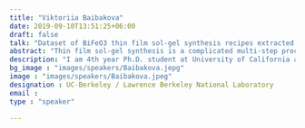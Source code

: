 ```yaml
---
title: "Viktoriia Baibakova"
date: 2019-09-10T13:51:25+06:00
draft: false
talk: "Dataset of BiFeO3 thin film sol-gel synthesis recipes extracted manually and with GPT-3"
abstract: "Thin film sol-gel synthesis is a complicated multi-step process with many degrees of freedom. While general steps are usually typical (precursor gel preparation, deposition, drying), the choice of parameters (precursor materials, experimental setup) is often inspired by authors' scientific intuition or peer experience. As the number of reports grows, synthesis recipe databases become helpful in linking the synthesis parameters with the outcome. Here we present a manually extracted dataset of BiFeO3 thin film sol-gel synthesis recipes and propose a pipeline for automated parameters extraction using GPT-3. To compile a corpus of relevant articles, we queried the 5-million full-text and Web of Science DBs with text-mining tools (Apache Solr search engine, Chemical Named Entity Recognition, synthesis paragraph classifier). We manually located and parsed synthesis recipes. After that, we built a workflow for automated recipe extraction with GPT-3. Among 5 million full-text papers, we found 121 papers reporting the sol-gel synthesis of BiFeO3 thin films and discussing phase purity. With additional 57 articles from the Web of Science, we compiled a corpus of 178 relevant papers. We manually extracted parameters for 341 recipes and shaped them into a synthesis recipe dataset with numerical and categorical values. For the automated extraction, we avoided fine-tuning GPT-3. Instead, we built a set of consecutive GPT-3 prompts, gradually fining the graining of information. The compiled dataset is educative for understanding the BiFeO3 thin film sol-gel synthesis process. It shows that hidden variables never reported in publications influence the result. Automating the extraction process is crucial for generating big datasets and observing a more comprehensive picture. GPT-3 is a flexible yet powerful tool for this task, and an accurate compilation of prompts allows specific information extraction without annotation and training."
description: "I am 4th year Ph.D. student at University of California at Berkeley in the Materials Science and Engineering department. Also, I work as Graduate Student Research Assistant at Lawrence Berkeley National Laboratory in the group Hacking Materials under the supervision of Anubhav Jain. Our group uses an interdisciplinary approach focusing on machine learning and deep learning. I train and fine-tune models for the theoretical prediction of material properties."
bg_image : "images/speakers/Baibakova.jepg"
image : "images/speakers/Baibakova.jpeg"
designation : UC-Berkeley / Lawrence Berkeley National Laboratory
email : 
type : "speaker"

---
```


